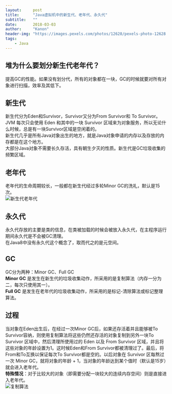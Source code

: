 ```yaml
---
layout:     post
title:      "Java虚拟机中的新生代、老年代、永久代"
subtitle:   ""
date:       2018-03-03
author:     "Kanon"
header-img: "https://images.pexels.com/photos/12628/pexels-photo-12628.jpeg?w=940&h=650&auto=compress&cs=tinysrgb"
tags:
    - Java
---
```


## 堆为什么要划分新生代老年代？
提高GC的性能。如果没有划分代，所有的对象都在一块，GC的时候就要对所有对象进行扫描，效率及其低下。

## 新生代
新生代分为Eden和Survivor，Survivor又分为From Survivor和 To Survivor。  
JVM 每次只会使用 Eden 和其中的一块 Survivor 区域来为对象服务，所以无论什么时候，总是有一块Survivor区域是空闲着的。  
新生代几乎是所有Java对象出生的地方，就是Java对象申请的内存以及存放的内存都是在这个地方。  
大部分Java对象不需要长久存活，具有朝生夕灭的性质。新生代是GC垃圾收集的频繁区域。 

## 老年代
老年代的生命周期较长，一般都在新生代经过多轮Minor GC的洗礼，默认是15次。  
![新生代老年代](http://ojydvou4n.bkt.clouddn.com/%E6%96%B0%E7%94%9F%E4%BB%A3%E8%80%81%E5%B9%B4%E4%BB%A3.png)

## 永久代
永久代存放的主要是类的信息，在类被加载的时候会被放入永久代，在主程序运行期间永久代是不会被GC清理。  
在Java8中没有永久代这个概念了，取而代之的是元空间。

## GC
GC分为两种：Minor GC、Full GC  
**Minor GC** 是发生在新生代的垃圾收集动作，所采用的是复制算法（内存一分为二，每次只使用其一）。  
**Full GC** 是发生在老年代的垃圾收集动作，所采用的是标记-清除算法或标记整理算法。

## 过程
当对象在Eden出生后，在经过一次Minor GC后，如果还存活着并且能够被To Survivor容纳，则使用复制算法将这些仍然还存活的对象复制到另外一块To Survivor 区域中，然后清理所使用过的 Eden 以及 From Survivor 区域，并且将这些对象的年龄设置为1。这时候Eden和From Survivor都被清理过了。最后，将From和To互换以保证每次To Survivor都是空的。以后对象在 Survivor 区每熬过一次 Minor GC，就将对象的年龄 + 1，当对象的年龄达到某个值时（默认是15岁）就会进入老年代。  
**特殊情况**：对于比较大的对象（即需要分配一块较大的连续内存空间）则是直接进入老年代。  
![复制算法](http://ojydvou4n.bkt.clouddn.com/%E5%A4%8D%E5%88%B6%E7%AE%97%E6%B3%95.png)
